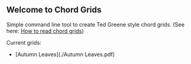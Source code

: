 ## Welcome to Chord Grids

Simple command line tool to create Ted Greene style chord grids. (See here: [How to read chord grids](https://www.tedgreene.com/images/lessons/students/PaulVachon/HowToReadTedGreeneChordDiagrams.pdf))

Current grids:

- [Autumn Leaves](./Autumn Leaves.pdf)
